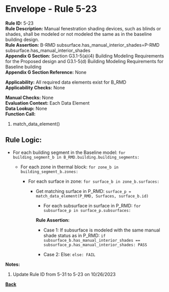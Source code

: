
# Envelope - Rule 5-23  

**Rule ID:** 5-23  
**Rule Description:** Manual fenestration shading devices, such as blinds or shades, shall be modeled or not modeled the same as in the baseline building design.  
**Rule Assertion:** B-RMD subsurface.has_manual_interior_shades=P-RMD subsurface.has_manual_interior_shades  
**Appendix G Section:** Section G3.1-5(a)(4) Building Modeling Requirements for the Proposed design and G3.1-5(d) Building Modeling Requirements for Baseline building  
**Appendix G Section Reference:**  None

**Applicability:** All required data elements exist for B_RMD  
**Applicability Checks:** None  

**Manual Checks:** None  
**Evaluation Context:**  Each Data Element  
**Data Lookup:** None  
**Function Call:**  

  1. match_data_element()

## Rule Logic:

- For each building segment in the Baseline model: `for building_segment_b in B_RMD.building.building_segments:`

  - For each zone in thermal block: `for zone_b in building_segment_b.zones:`

    - For each surface in zone: `for surface_b in zone_b.surfaces:`

      - Get matching surface in P_RMD: `surface_p = match_data_element(P_RMD, Surfaces, surface_b.id)`

        - For each subsurface in surface in P_RMD: `for subsurface_p in surface_p.subsurfaces:`

        **Rule Assertion:**

        - Case 1: If subsurface is modeled with the same manual shade status as in P_RMD: `if subsurface_b.has_manual_interior_shades == subsurface_p.has_manual_interior_shades: PASS`

        - Case 2: Else: `else: FAIL`

**Notes:**

1. Update Rule ID from 5-31 to 5-23 on 10/26/2023

**[Back](../_toc.md)**
